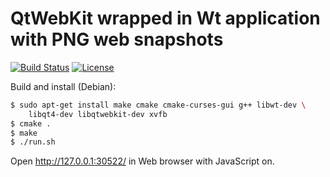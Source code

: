 # QtWebKit wrapped in Wt application with PNG web snapshots

[![Build Status](https://travis-ci.org/starius/qtinwt.png?branch=master)](https://travis-ci.org/starius/qtinwt)
[![License](http://img.shields.io/badge/License-GPL2-brightgreen.png)](LICENSE)

Build and install (Debian):

```bash
$ sudo apt-get install make cmake cmake-curses-gui g++ libwt-dev \
    libqt4-dev libqtwebkit-dev xvfb
$ cmake .
$ make
$ ./run.sh
```

Open http://127.0.0.1:30522/ in Web browser with JavaScript on.
